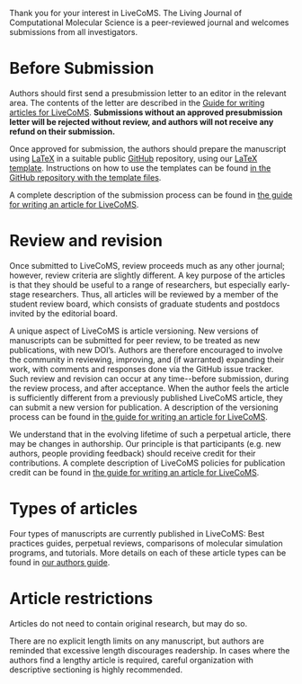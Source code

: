 Thank you for your interest in LiveCoMS. 
The Living Journal of Computational Molecular Science is a peer-reviewed journal and welcomes submissions from all investigators. 

# Before Submission

Authors should first send a presubmission letter to an editor in the relevant area. 
The contents of the  letter are described in the [Guide for writing articles for LiveCoMS](https://livecomsjournal.github.io/).
**Submissions without an approved presubmission letter will be rejected without review, and authors will not receive any refund on their submission.**

Once approved for submission, the authors should prepare the manuscript using [LaTeX](https://www.latex-project.org/) in a suitable public [GitHub](http://wwww.github.com) repository, using our [LaTeX template](https://github.com/livecomsjournal/article_templates). 
Instructions on how to use the templates can be found [in the GitHub repository with the template files](http://https://github.com/livecomsjournal/article_templates).

A complete description of the submission process can be found in [the guide for writing an article for LiveCoMS](https://livecomsjournal.github.io/).

# Review and revision

Once submitted to LiveCoMS, review proceeds much as any other journal; however, review criteria are slightly different. 
A key purpose of the articles is that they should be useful to a range of researchers, but especially early-stage researchers. 
Thus, all articles will be reviewed by a member of the student review board, which consists of graduate students and postdocs invited by the editorial board. 

A unique aspect of LiveCoMS is article versioning. 
New versions of manuscripts can be submitted for peer review, to be treated as new publications, with new DOI’s. 
Authors are therefore encouraged to involve the community in reviewing, improving, and (if warranted) expanding their work, with comments and responses done via the GitHub issue tracker. 
Such review and revision can occur at any time--before submission, during the review process, and after acceptance. 
When the author feels the article is sufficiently different from a previously published LiveCoMS article, they can submit a new version for publication. 
A description of the versioning process can be found in [the guide for writing an article for LiveCoMS](https://livecomsjournal.github.io/).  

We understand that in the evolving lifetime of such a perpetual article, there may be changes in authorship. 
Our principle is that participants (e.g. new authors, people providing feedback) should receive credit for their contributions. 
A complete description of LiveCoMS policies for publication credit can be found in [the guide for writing an article for LiveCoMS](https://livecomsjournal.github.io/). 

# Types of articles
 
Four types of manuscripts are currently published in LiveCoMS: Best practices guides, perpetual reviews, comparisons of molecular simulation programs, and tutorials. 
More details on each of these article types can be found in [our authors guide](https://livecomsjournal.github.io/).

# Article restrictions

Articles do not need to contain original research, but may do so. 

There are no explicit length limits on any manuscript, but authors are reminded that excessive length discourages readership.  In cases where the authors find a lengthy article is required, careful organization with descriptive sectioning is highly recommended.
